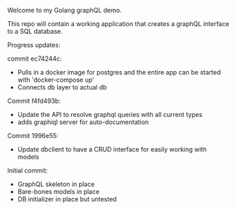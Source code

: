 Welcome to my Golang graphQL demo.

This repo will contain a working application that creates a graphQL interface to a SQL database.

Progress updates:

commit ec74244c:
- Pulls in a docker image for postgres and the entire app can be started with 'docker-compose up'
- Connects db layer to actual db

Commit f4fd493b:
- Update the API to resolve graphql queries with all current types
- adds graphiql server for auto-documentation

Commit 1996e55:
- Update dbclient to have a CRUD interface for easily working with models

Initial commit:
- GraphQL skeleton in place
- Bare-bones models in place
- DB initializer in place but untested